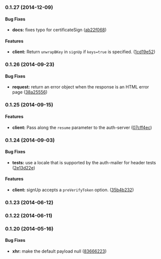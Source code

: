 <a name="0.1.27"></a>
### 0.1.27 (2014-12-09)


#### Bug Fixes

* **docs:** fixes typo for certificateSign ([ab22f068](https://github.com/mozilla/fxa-js-client/commit/ab22f0682bae8a70768562fd9f3b6057243f3475))


#### Features

* **client:** Return `unwrapBKey` in `signUp` if `keys=true` is specified. ([1cd19e52](https://github.com/mozilla/fxa-js-client/commit/1cd19e52feb188905ae41c5d66e540fa2b1aee5b))


<a name="0.1.26"></a>
### 0.1.26 (2014-09-23)


#### Bug Fixes

* **request:** return an error object when the response is an HTML error page ([38a25556](https://github.com/mozilla/fxa-js-client/commit/38a25556001c2afcc9f9e87901964bca04bca624))


<a name="0.1.25"></a>
### 0.1.25 (2014-09-15)


#### Features

* **client:** Pass along the `resume` parameter to the auth-server ([07cff4ec](https://github.com/mozilla/fxa-js-client/commit/07cff4ec9568f2243400755dbed7ce4c077aa02b))


<a name="0.1.24"></a>
### 0.1.24 (2014-09-03)


#### Bug Fixes

* **tests:** use a locale that is supported by the auth-mailer for header tests ([2e13d22e](https://github.com/mozilla/fxa-js-client/commit/2e13d22e30751b8cea836fe5585a696fdbb79149))


#### Features

* **client:** signUp accepts a `preVerifyToken` option. ([35b4b232](https://github.com/mozilla/fxa-js-client/commit/35b4b2326a452520efb7901ae53411f1b42baabe))


<a name="0.1.23"></a>
### 0.1.23 (2014-06-12)


<a name="0.1.22"></a>
### 0.1.22 (2014-06-11)


<a name="0.1.20"></a>
### 0.1.20 (2014-05-16)


#### Bug Fixes

* **xhr:** make the default payload null ([83666223](https://github.com/mozilla/fxa-js-client/commit/83666223b6fdf4c6993bb4fefce9f0d63c6b38d4))
